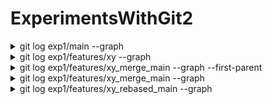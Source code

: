 # ExperimentsWithGit2

<details><summary>git log exp1/main --graph</summary>
<p>
<pre>
* 8d7218f335080049b5bedac1abd65c33cf206b84 (exp1/main) function d
* 2e6cc37c0e676f7f0d79e90b91830d103c2e4909 added function c
* 00ccb217782bd8f08f33f83f2da1c12a5bbaf855 added function b
* 41abdf604b7d354d63b80f12ebed67586251f116 added function a
* da6a07ddab846dd038db0ee9972fe22802572884 (origin/main, origin/HEAD, main) Initial commit
</pre>
</p></details>


<details><summary>git log exp1/features/xy --graph</summary>
<p>
<pre>
* ab748d502e13571fb38d8fc4da202bcc33995c8b (HEAD -> exp1/features/xy, origin/exp1/features/xy) added function y
* 8a7617bcbaaad49db163412a6d7e4bf23c7ec63b added function x
* 00ccb217782bd8f08f33f83f2da1c12a5bbaf855 added function b
* 41abdf604b7d354d63b80f12ebed67586251f116 added function a
* da6a07ddab846dd038db0ee9972fe22802572884 (origin/main, origin/HEAD, main) Initial commit
</pre>
</p></details>


<details><summary>git log exp1/features/xy_merge_main --graph --first-parent</summary>
<p>
<pre>
* ab748d502e13571fb38d8fc4da202bcc33995c8b (HEAD -> exp1/features/xy, origin/exp1/features/xy) added function y
* 8a7617bcbaaad49db163412a6d7e4bf23c7ec63b added function x
* 00ccb217782bd8f08f33f83f2da1c12a5bbaf855 added function b
* 41abdf604b7d354d63b80f12ebed67586251f116 added function a
* da6a07ddab846dd038db0ee9972fe22802572884 (origin/main, origin/HEAD, main) Initial commit
</pre>
</p></details>

<details><summary>git log exp1/features/xy_merge_main --graph</summary>
<p>
<pre>
*   58bb746fd34df652b95cc14e9348b70c92e12b24 (origin/exp1/features/xy_merge_main, exp1/features/xy_merge_main) merged function c and d from exp1/main
|\  
| * 8d7218f335080049b5bedac1abd65c33cf206b84 (exp1/main) function d
| * 2e6cc37c0e676f7f0d79e90b91830d103c2e4909 added function c
* | ab748d502e13571fb38d8fc4da202bcc33995c8b (HEAD -> exp1/features/xy, origin/exp1/features/xy) added function y
* | 8a7617bcbaaad49db163412a6d7e4bf23c7ec63b added function x
|/  
* 00ccb217782bd8f08f33f83f2da1c12a5bbaf855 added function b
* 41abdf604b7d354d63b80f12ebed67586251f116 added function a
* da6a07ddab846dd038db0ee9972fe22802572884 (origin/main, origin/HEAD, main) Initial commit
</pre>
</p></details>

<details><summary>git log exp1/features/xy_rebased_main --graph</summary>
<p>
<pre>
* b3e8622b7c348c28e0538411daabc9e7d2b71754 (origin/exp1/features/xy_rebased_main, exp1/features/xy_rebased_main) added function y
* 1f91ad34f8058f008a765b90aea208e4f2e5a477 added function x
* 8d7218f335080049b5bedac1abd65c33cf206b84 (exp1/main) function d
* 2e6cc37c0e676f7f0d79e90b91830d103c2e4909 added function c
* 00ccb217782bd8f08f33f83f2da1c12a5bbaf855 added function b
* 41abdf604b7d354d63b80f12ebed67586251f116 added function a
* da6a07ddab846dd038db0ee9972fe22802572884 (origin/main, origin/HEAD, main) Initial commit
</pre>
</p></details>

